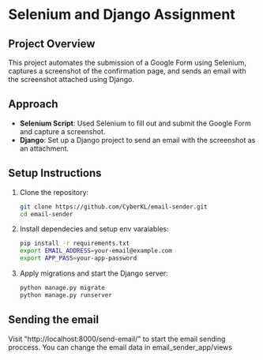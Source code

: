 # Selenium and Django Assignment

## Project Overview
This project automates the submission of a Google Form using Selenium, captures a screenshot of the confirmation page, and sends an email with the screenshot attached using Django.

## Approach
- **Selenium Script**: Used Selenium to fill out and submit the Google Form and capture a screenshot.
- **Django**: Set up a Django project to send an email with the screenshot as an attachment.

## Setup Instructions
1. Clone the repository:
   ```bash
   git clone https://github.com/CyberKL/email-sender.git
   cd email-sender 
2. Install dependecies and setup env varaiables:
    ```bash
    pip install -r requirements.txt
    export EMAIL_ADDRESS=your-email@example.com
    export APP_PASS=your-app-password
3. Apply migrations and start the Django server:
    ```bash
    python manage.py migrate
    python manage.py runserver

## Sending the email
Visit "http://localhost:8000/send-email/" to start the email sending proccess.
You can change the email data in email_sender_app/views
